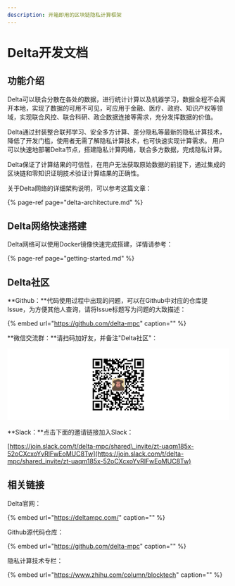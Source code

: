 ```yaml
---
description: 开箱即用的区块链隐私计算框架
---
```


# Delta开发文档

## 功能介绍

Delta可以联合分散在各处的数据，进行统计计算以及机器学习，数据全程不会离开本地，实现了数据的可用不可见，可应用于金融、医疗、政府、知识产权等领域，实现联合风控、联合科研、政企数据连接等需求，充分发挥数据的价值。

Delta通过封装整合联邦学习、安全多方计算、差分隐私等最新的隐私计算技术，降低了开发门槛，使用者无需了解隐私计算技术，也可快速实现计算需求。 用户可以快速地部署Delta节点，搭建隐私计算网络，联合多方数据，完成隐私计算。

Delta保证了计算结果的可信性，在用户无法获取原始数据的前提下，通过集成的区块链和零知识证明技术验证计算结果的正确性。

关于Delta网络的详细架构说明，可以参考这篇文章：

{% page-ref page="delta-architecture.md" %}

## Delta网络快速搭建

Delta网络可以使用Docker镜像快速完成搭建，详情请参考：

{% page-ref page="getting-started.md" %}

## Delta社区

**Github：**代码使用过程中出现的问题，可以在Github中对应的仓库提Issue，为方便其他人查询，请将Issue标题写为问题的大致描述：

{% embed url="https://github.com/delta-mpc" caption="" %}

**微信交流群：**请扫码加好友，并备注"Delta社区"：

![&#x626B;&#x7801;&#x52A0;&#x597D;&#x53CB;&#xFF0C;&#x5E76;&#x5907;&#x6CE8;&quot;Delta&#x793E;&#x533A;&quot;](.gitbook/assets/9db164bd4d5d449ddb9da507085d925.png)

**Slack：**点击下面的邀请链接加入Slack：

[https://join.slack.com/t/delta-mpc/shared\_invite/zt-uaqm185x-52oCXcxoYvRlFwEoMUC8Tw](https://join.slack.com/t/delta-mpc/shared_invite/zt-uaqm185x-52oCXcxoYvRlFwEoMUC8Tw)

## 相关链接

Delta官网：

{% embed url="https://deltampc.com/" caption="" %}

Github源代码仓库：

{% embed url="https://github.com/delta-mpc" caption="" %}

隐私计算技术专栏：

{% embed url="https://www.zhihu.com/column/blocktech" caption="" %}


